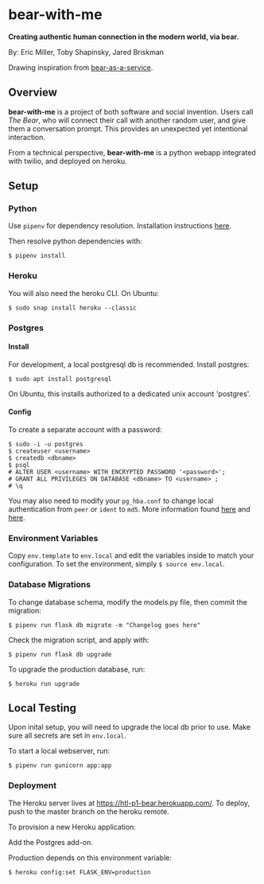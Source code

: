 # bear-with-me

**Creating authentic human connection in the modern world, via bear.**

By: Eric Miller, Toby Shapinsky, Jared Briskman

Drawing inspiration from [bear-as-a-service](https://github.com/olinlibrary/bear-as-a-service).

## Overview

**bear-with-me** is a project of both software and social invention. Users call *The Bear*, who will connect their call with another random user, and give them a conversation prompt. This provides an unexpected yet intentional interaction.

From a technical perspective, **bear-with-me** is a python webapp integrated with twilio, and deployed on heroku.

## Setup

### Python

Use `pipenv` for dependency resolution. Installation instructions [here](http://docs.python-guide.org/en/latest/dev/virtualenvs/#installing-pipenv).

Then resolve python dependencies with:
```shell
$ pipenv install
```

### Heroku

You will also need the heroku CLI. On Ubuntu:

```shell
$ sudo snap install heroku --classic
```

### Postgres

#### Install

For development, a local postgresql db is recommended.
Install postgres:

```shell
$ sudo apt install postgresql
```

On Ubuntu, this installs authorized to a dedicated unix account 'postgres'.

#### Config

To create a separate account with a password:
```shell
$ sudo -i -u postgres
$ createuser <username>
$ createdb <dbname>
$ psql
# ALTER USER <username> WITH ENCRYPTED PASSWORD '<password>';
# GRANT ALL PRIVILEGES ON DATABASE <dbname> TO <username> ;
# \q
```

You may also need to modify your `pg_hba.conf` to change local authentication from `peer` or `ident` to `md5`.
More information found [here](http://suite.opengeo.org/docs/latest/dataadmin/pgGettingStarted/firstconnect.html) and [here](https://medium.com/coding-blocks/creating-user-database-and-adding-access-on-postgresql-8bfcd2f4a91e).

### Environment Variables

Copy `env.template` to `env.local` and edit the variables inside to match your configuration.
To set the environment, simply `$ source env.local`.

### Database Migrations

To change database schema, modify the models.py file, then commit the migration:

```shell
$ pipenv run flask db migrate -m "Changelog goes here"
```

Check the migration script, and apply with:

```shell
$ pipenv run flask db upgrade
```

To upgrade the production database, run:

```shell
$ heroku run upgrade
```

## Local Testing

Upon inital setup, you will need to upgrade the local db prior to use.
Make sure all secrets are set in `env.local`.

To start a local webserver, run:

```shell
$ pipenv run gunicorn app:app
```

### Deployment

The Heroku server lives at <https://htl-p1-bear.herokuapp.com/>.
To deploy, push to the master branch on the heroku remote.

To provision a new Heroku application:

Add the Postgres add-on.

Production depends on this environment variable:

```shell
$ heroku config:set FLASK_ENV=production
```
